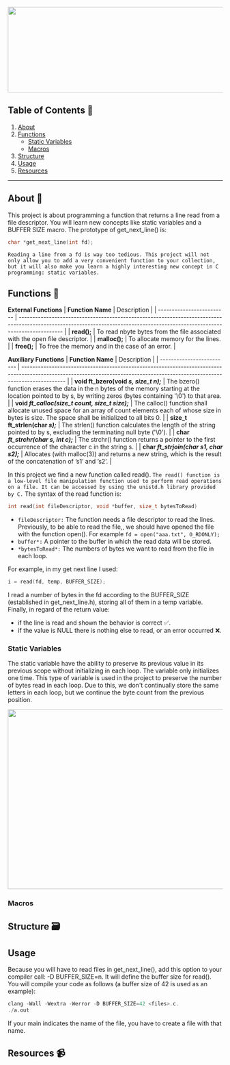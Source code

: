 <p align="center">
  <img width="560" height="200" src="https://github.com/user-attachments/assets/ceaa65db-4445-442c-856d-5a8381426b61">
</p>

## Table of Contents 🔖
1. [About](#About)
2. [Functions](#Fun)
   - [Static Variables](#Stat)
   - [Macros](#Mac)
3. [Structure](#Struct)
4. [Usage](#Us)
5. [Resources](#Res)
***
<a id="About"></a>
## About 🚀
This project is about programming a function that returns a line read from a file descriptor. You will learn new concepts like static variables and a BUFFER SIZE macro.
The prototype of get_next_line() is:
```c
char *get_next_line(int fd);
```
```Reading a line from a fd is way too tedious. This project will not only allow you to add a very convenient function to your collection, but it will also make you learn a highly interesting new concept in C programming: static variables.```
<a id="Fun"></a>
## Functions 🧾
**External Functions**
| **Function Name**         | Description                                                                                                                                                                 |
| ------------------------- | ---------------------------------------------------------------------------------------------------------------------------------------------------------------------------- |
| **read();** | To read nbyte bytes from the file associated with the open file descriptor. |
| **malloc();** | To allocate memory for the lines. |
| **free();** | To free the memory and in the case of an error. |

**Auxiliary Functions**
| **Function Name**         | Description                                                                                                                                                                 |
| ------------------------- | ---------------------------------------------------------------------------------------------------------------------------------------------------------------------------- |
| **void	ft_bzero(void *s, size_t n);*** | The bzero() function erases the data in the n bytes of the memory starting at the location pointed to by s, by writing zeros (bytes containing '\0') to that area. |
| **void	*ft_calloc(size_t count, size_t size);*** | The calloc() function shall allocate unused space for an array of count elements each of whose size in bytes is size. The space shall be initialized to all bits 0. |
| **size_t	ft_strlen(char *s);*** | The strlen() function calculates the length of the string pointed to by s, excluding the terminating null byte ('\0'). |
| **char	*ft_strchr(char *s, int c);**** | The strchr() function returns a pointer to the first occurrence of the character c in the string s. |
| **char	*ft_strjoin(char *s1, char *s2);***** | Allocates (with malloc(3)) and returns a new string, which is the result of the concatenation of ’s1’ and ’s2’. |

In this project we find a new function called read(). ```The read() function is a low-level file manipulation function used to perform read operations on a file. It can be accessed by using the unistd.h library provided by C.``` The syntax of the read function is:
```c
int read(int fileDescriptor, void *buffer, size_t bytesToRead)
```
- ```fileDescriptor:``` The function needs a file descriptor to read the lines. Previously, to be able to read the file,, we should have opened the file with the function open(). For example ```fd = open("aaa.txt", O_RDONLY);```
- ```buffer*:``` A pointer to the buffer in which the read data will be stored.
- ```*bytesToRead*:``` The numbers of bytes we want to read from the file in each loop.

For example, in my get next line I used:
```c
i = read(fd, temp, BUFFER_SIZE);
```
I read a number of bytes in the fd according to the BUFFER_SIZE (established in get_next_line.h), storing all of them in a temp variable.
Finally, in regard of the return value:
- if the line is read and shown the behavior is correct ✅.
- if the value is NULL there is nothing else to read, or an error occurred ❌. 
<a id="Stat"></a>
### Static Variables
<a id="Mac"></a>
The static variable have the ability to preserve its previous value in its previous scope without initializing in each loop. The variable only initializes one time. This type of variable is used in the project to preserve the number of bytes read in each loop. Due to this, we don't continually store the same letters in each loop, but we continue the byte count from the previous position.

<img width="590" height="420" src= "https://github.com/user-attachments/assets/ada82a40-06e3-43c6-a8e6-640a984475e5">

### Macros
<a id="Struct"></a>
## Structure 🗃️

<a id="Us"></a>
## Usage
<a id="Res"></a>
Because you will have to read files in get_next_line(), add this option to your compiler call: -D BUFFER_SIZE=n. It will define the buffer size for read().
You will compile your code as follows (a buffer size of 42 is used as an example): 
```c
clang -Wall -Wextra -Werror -D BUFFER_SIZE=42 <files>.c.
./a.out
```
If your main indicates the name of the file, you have to create a file with that name. 
## Resources 📹
